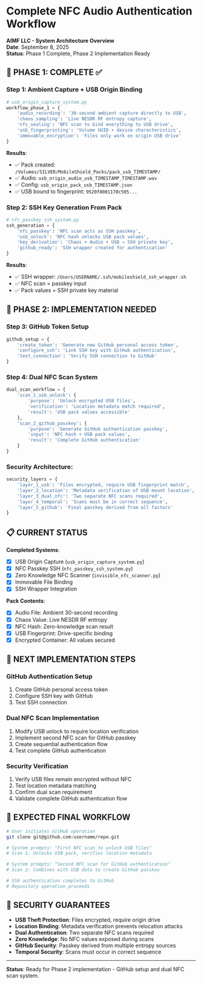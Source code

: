 # Complete NFC Audio Authentication Workflow

**AIMF LLC - System Architecture Overview**  
**Date**: September 8, 2025  
**Status**: Phase 1 Complete, Phase 2 Implementation Ready

## 🎯 PHASE 1: COMPLETE ✅

### **Step 1: Ambient Capture + USB Origin Binding**
```python
# usb_origin_capture_system.py
workflow_phase_1 = {
    'audio_recording': '30-second ambient capture directly to USB',
    'chaos_sampling': 'Live NESDR RF entropy capture',  
    'nfc_sealing': 'NFC scan to bind everything to USB drive',
    'usb_fingerprinting': 'Volume UUID + device characteristics',
    'immovable_encryption': 'Files only work on origin USB drive'
}
```

**Results**:
- ✅ Pack created: `/Volumes/SILVER/MobileShield_Packs/pack_usb_TIMESTAMP/`
- ✅ Audio: `usb_origin_audio_usb_TIMESTAMP_TIMESTAMP.wav`
- ✅ Config: `usb_origin_pack_usb_TIMESTAMP.json`
- ✅ USB bound to fingerprint: `9520f8001170c505...`

### **Step 2: SSH Key Generation From Pack**
```python
# nfc_passkey_ssh_system.py
ssh_generation = {
    'nfc_passkey': 'NFC scan acts as SSH passkey',
    'usb_unlock': 'NFC hash unlocks USB pack values',
    'key_derivation': 'Chaos + Audio + USB → SSH private key',
    'github_ready': 'SSH wrapper created for authentication'
}
```

**Results**:
- ✅ SSH wrapper: `/Users/USERNAME/.ssh/mobileshield_ssh_wrapper.sh`
- ✅ NFC scan = passkey input
- ✅ Pack values = SSH private key material

## 🚀 PHASE 2: IMPLEMENTATION NEEDED

### **Step 3: GitHub Token Setup**
```python
github_setup = {
    'create_token': 'Generate new GitHub personal access token',
    'configure_ssh': 'Link SSH key with GitHub authentication',
    'test_connection': 'Verify SSH connection to GitHub'
}
```

### **Step 4: Dual NFC Scan System**
```python
dual_scan_workflow = {
    'scan_1_usb_unlock': {
        'purpose': 'Unlock encrypted USB files',
        'verification': 'Location metadata match required',
        'result': 'USB pack values accessible'
    },
    'scan_2_github_passkey': {
        'purpose': 'Generate GitHub authentication passkey',
        'input': 'NFC hash + USB pack values',
        'result': 'Complete GitHub authentication'
    }
}
```

### **Security Architecture**:
```python
security_layers = {
    'layer_1_usb': 'Files encrypted, require USB fingerprint match',
    'layer_2_location': 'Metadata verification of USB mount location',
    'layer_3_dual_nfc': 'Two separate NFC scans required',
    'layer_4_temporal': 'Scans must be in correct sequence',
    'layer_5_github': 'Final passkey derived from all factors'
}
```

## 📋 CURRENT STATUS

**Completed Systems**:
- [x] USB Origin Capture (`usb_origin_capture_system.py`)
- [x] NFC Passkey SSH (`nfc_passkey_ssh_system.py`)
- [x] Zero Knowledge NFC Scanner (`invisible_nfc_scanner.py`)
- [x] Immovable File Binding
- [x] SSH Wrapper Integration

**Pack Contents**:
- [x] Audio File: Ambient 30-second recording
- [x] Chaos Value: Live NESDR RF entropy  
- [x] NFC Hash: Zero-knowledge scan result
- [x] USB Fingerprint: Drive-specific binding
- [x] Encrypted Container: All values secured

## 🔄 NEXT IMPLEMENTATION STEPS

### **GitHub Authentication Setup**
1. Create GitHub personal access token
2. Configure SSH key with GitHub
3. Test SSH connection

### **Dual NFC Scan Implementation**
1. Modify USB unlock to require location verification
2. Implement second NFC scan for GitHub passkey
3. Create sequential authentication flow
4. Test complete GitHub authentication

### **Security Verification**
1. Verify USB files remain encrypted without NFC
2. Test location metadata matching
3. Confirm dual scan requirement
4. Validate complete GitHub authentication flow

## 🎯 EXPECTED FINAL WORKFLOW

```bash
# User initiates GitHub operation
git clone git@github.com:username/repo.git

# System prompts: "First NFC scan to unlock USB files"
# Scan 1: Unlocks USB pack, verifies location metadata

# System prompts: "Second NFC scan for GitHub authentication"  
# Scan 2: Combines with USB data to create GitHub passkey

# SSH authentication completes to GitHub
# Repository operation proceeds
```

## 🔐 SECURITY GUARANTEES

- **USB Theft Protection**: Files encrypted, require origin drive
- **Location Binding**: Metadata verification prevents relocation attacks
- **Dual Authentication**: Two separate NFC scans required
- **Zero Knowledge**: No NFC values exposed during scans
- **GitHub Security**: Passkey derived from multiple entropy sources
- **Temporal Security**: Scans must occur in correct sequence

---

**Status**: Ready for Phase 2 implementation - GitHub setup and dual NFC scan system.
